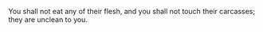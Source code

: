 You shall not eat any of their flesh, and you shall not touch their carcasses; they are unclean to you.
